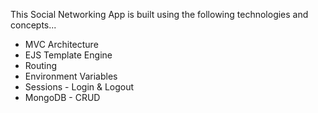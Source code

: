 This Social Networking App is built using the following technologies and concepts...

- MVC Architecture
- EJS Template Engine
- Routing
- Environment Variables
- Sessions - Login & Logout
- MongoDB - CRUD
